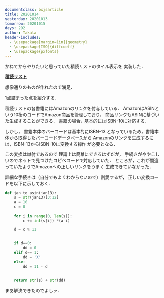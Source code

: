 ```yaml
---
documentclass: bxjsarticle
title: 20201014
yesterday: 20201013
tomorrow: 20201015
days: 292
author: Takala
header-includes:
  - \usepackage[margin=1in]{geometry}
  - \usepackage[ISO]{diffcoeff}
  - \usepackage{pxfonts}
---
```



かねてからやりたいと思っていた積読リストのタイル表示を
実装した．


**[積読リスト](https://takala4.github.io/cv/books.html)**



想像通りのものが作れたので満足．



1点詰まった点を紹介する．


積読リストの各書籍にはAmazonのリンクを付与している．
AmazonはASINという10桁のコードでAmazon商品を管理しており，
商品リンクもASINに基づいた生成することができる．
書籍の場合，基本的にはISBN-10に対応する．


しかし，
書籍本体のバーコードは基本的にISBN-13
となっているため，書籍本体から取得したバーコードデータベースから
Amazonのリンクを生成するには，ISBN-13からISBN-10に変換する操作
が必要となる．


この変換は単射であるので
理論上は簡単にできるはずだが，
手続きがややこしいのでネットで見つけたコピペコードで対応していた．
ところが，これが間違っていたようでAmazonへの正しいリンクをうまく
生成できていなかった．



詳細な手続きは（自分でもよくわからないので）割愛するが，
正しい変換コードを以下に示しておく．


```python
def jan_to_asin(jan13):
    s = str(jan13)[3:12]
    a = 10
    c = 0
   
    for i in range(0, len(s)):
        c += int(s[i]) *(a-i)

    d = c % 11
    
    
    if d==0:
        dd = 0
    elif d== 1:
        dd = 'X'
    else:
        dd = 11 - d
        
        
    return str(s) + str(dd)
```



まあ解決できたのでよしッ．
